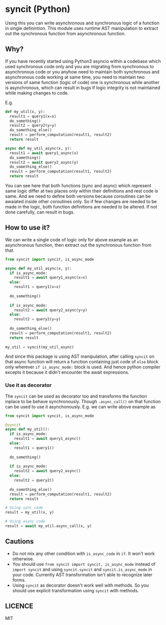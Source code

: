 # syncit (Python)

Using this you can write asynchronous and synchronous logic of a function in single definintion. This module uses runtime AST manipulation to extract out the synchronous function from asynchronous function.

## Why?

If you have recently started using Python3 asyncio within a codebase which used synchronous code only and you are migrating from synchronous to asynchronous code or you anyhow need to maintain both synchronous and asynchronous code working at same time, you need to maintain two versions of same function (logic of code) one is synchronous while another is asynchronous, which can result in bugs if logic integrity is not maintained while making changes to code.

E.g.

```python
def my_util(x, y):
  result1 = query1(x=x)
  do_something()
  result2 = query2(y=y)
  do_something_else()
  result = perform_computation(result1, result2)
  return result

async def my_util_async(x, y):
  result1 = await query1_async(x)
  do_something()
  result2 = await query2_async(y)
  do_something_else()
  result = perform_computation(result1, result2)
  return result
```

You can see here that both functions (sync and async) which represent same logic differ at two places only within their definitions and rest code is same. And we need to define both versions because coroutines can be awaiated inside other coroutines only. So if few changes are needed to be made in the logic, both function definitions are needed to be altered. If not done carefully, can result in bugs.

## How to use it?

We can write a single code of logic only for above example as an asynchronous function, then extract out the synchronous function from that.

```python
from syncit import syncit, is_async_mode

async def my_util_async(x, y):
  if is_async_mode:
    result1 = await query1_async(x=x)
  else:
    result1 = query1(x=x)
    
  do_something()
  
  if is_async_mode:
    result2 = await query2_async(y=y)
  else:
    result2 = query2(y=y)
    
  do_something_else()
  result = perform_computation(result1, result2)
  return result
  
my_util = syncit(my_util_async)
```
And since this package is using AST manipulation, after calling `syncit` on that async function will return a function containing just code of `else` block only wherever `if is_async_mode:` block is used. And hence python compiler excepts it because it didn't encounter the await expressions.

### Use it as decorator

The `syncit` can be used as decorator too and transforms the function inplace to be behave synchronously. Though `.async_call()` on that function can be used to use it asynchonously. E.g. we can write above example as

```python
from syncit import syncit, is_async_mode

@syncit
async def my_util():
  if is_async_mode:
    result1 = await query1_async()
  else:
    result1 = query1()
    
  do_something()
  
  if is_async_mode:
    result2 = await query2_async()
  else:
    result2 = query2()
    
  do_something_else()
  result = perform_computation(result1, result2)
  return result

# Using sync code
result = my_util(x, y)

# Using async code
result = await my_util.async_call(x, y)
```

## Cautions

* Do not mix any other condition with `is_async_code` in `if`. It won't work otherwise.
* You should use `from syncit import syncit, is_async_mode` instead of `import syncit` and using `syncit.syncit` and `syncit.is_async_mode` in your code. Currently AST transformation isn't able to recognize later forms.
* Using `syncit` as decorator doesn't work well with methods. So you should use explicit transformation using `syncit` with methods. 

## LICENCE
MIT
